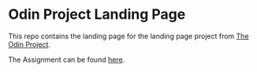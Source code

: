 # Odin Project Landing Page

This repo contains the landing page for the landing page project from [The Odin Project](https://theodinproject.com).

The Assignment can be found [here](https://www.theodinproject.com/lessons/foundations-landing-page#assignment).